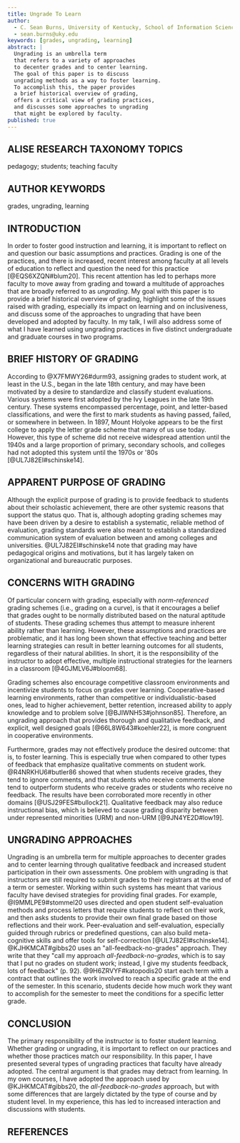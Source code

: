 ```yaml
---
title: Ungrade To Learn
author:
  - C. Sean Burns, University of Kentucky, School of Information Science, U.S.
  - sean.burns@uky.edu
keywords: [grades, ungrading, learning]
abstract: |
  Ungrading is an umbrella term
  that refers to a variety of approaches
  to decenter grades and to center learning.
  The goal of this paper is to discuss
  ungrading methods as a way to foster learning.
  To accomplish this, the paper provides
  a brief historical overview of grading,
  offers a critical view of grading practices,
  and discusses some approaches to ungrading
  that might be explored by faculty.
published: true
---
```


## ALISE RESEARCH TAXONOMY TOPICS

pedagogy; students; teaching faculty

## AUTHOR KEYWORDS

grades, ungrading, learning

## INTRODUCTION

In order to foster good instruction and learning,
it is important to reflect on and question our
basic assumptions and practices.
Grading is one of the practices, and
there is increased, recent interest among faculty
at all levels of education
to reflect and question the need for this practice [@EQS6XZQN#blum20].
This recent attention has led to perhaps more faculty to move
away from grading and toward a multitude of approaches
that are broadly referred to as *ungrading*.
My goal with this paper is to provide a brief
historical overview of grading,
highlight some of the issues raised with grading,
especially its impact on learning and on inclusiveness,
and discuss some of the approaches to ungrading
that have been developed and adopted by faculty.
In my talk, I will also address some of what
I have learned using ungrading practices
in five distinct undergraduate and graduate
courses in two programs.

## BRIEF HISTORY OF GRADING

According to @X7FMWY26#durm93,
assigning grades to student work,
at least in the U.S.,
began in the late 18th century,
and may have been motivated by
a desire to standardize and classify student evaluations.
Various systems were first adopted by
the Ivy Leagues in the late 19th century.
These systems encompassed
percentage, point, and letter-based classifications, and
were the first to mark students as having
passed, failed, or somewhere in between.
In 1897, Mount Holyoke appears to be the first college to apply
the letter grade scheme that many of us use today.
However, this type of scheme
did not receive widespread attention until the 1940s and
a large proportion of primary, secondary schools, and colleges
had not adopted this system until 
the 1970s or '80s [@UL7J82EI#schinske14].

## APPARENT PURPOSE OF GRADING

Although the explicit purpose of grading is to provide
feedback to students about their scholastic achievement,
there are other systemic reasons that support the status quo.
That is, although adopting grading schemes may have been driven
by a desire to establish a systematic, reliable method of evaluation,
grading standards were also meant to establish
a standardized communication system of
evaluation between and among colleges and universities.
@UL7J82EI#schinske14 note that
grading may have pedagogical origins and motivations,
but it has largely taken
on organizational and bureaucratic purposes.

## CONCERNS WITH GRADING

Of particular concern with grading,
especially with *norm-referenced* grading schemes
(i.e., grading on a curve),
is that it encourages a belief that grades ought to
be normally distributed based on the natural aptitude of students. 
These grading schemes thus attempt
to measure inherent ability
rather than learning.
However, these assumptions and practices are problematic, and
it has long been shown that effective teaching
and better learning strategies
can result in better learning outcomes
for all students,
regardless of their natural abilities.
In short, it is the responsibility of the instructor to 
adopt effective, multiple instructional strategies
for the learners in a classroom [@4GJMLV6J#bloom68].

Grading schemes also encourage
competitive classroom environments
and incentivize students to focus on grades over learning.
Cooperative-based learning environments,
rather than competitive or individualistic-based ones,
lead to higher achievement, better retention,
increased ability to apply knowledge
and to problem solve [@BJIWNH53#johnson85].
Therefore, an ungrading approach
that provides thorough and qualitative feedback,
and explicit, well designed goals [@66L8W643#koehler22],
is more congruent in cooperative environments.

Furthermore, grades may not effectively
produce the desired outcome:
that is, to foster learning.
This is especially true when
compared to other types of feedback
that emphasize qualitative comments on student work.
@R4NRKHU6#butler86 showed that when students receive grades,
they tend to ignore comments,
and that students who receive comments alone
tend to outperform students who receive grades or
students who receive no feedback.
The results have been corroborated
more recently in other domains [@USJ29FES#bullock21].
Qualitative feedback may also reduce instructional bias,
which is believed to cause grading disparity between
under represented minorities (URM) and non-URM [@9JN4YE2D#low19].

## UNGRADING APPROACHES

Ungrading is an umbrella term
for multiple approaches to decenter grades and
to center learning through qualitative feedback
and increased student participation
in their own assessments.
One problem with ungrading is that 
instructors are still required to submit
grades to their registrars at
the end of a term or semester.
Working within such systems has meant
that various faculty have devised strategies
for providing final grades.
For example, @I9MMLPE9#stommel20 uses 
directed and open student self-evaluation methods
and process letters
that require students to reflect on their work,
and then asks students to provide their own final grade
based on those reflections and their work.
Peer-evaluation and self-evaluation,
especially guided through rubrics or predefined questions,
can also build meta-cognitive skills and
offer tools for self-correction [@UL7J82EI#schinske14].
@KJHKMCAT#gibbs20 uses an "all-feedback-no-grades" approach.
They write that they "call my approach
*all-feedback-no-grades*,
which is to say that I put no grades
on student work;
instead, I give my students feedback,
lots of feedback" (p. 92).
@9H6ZRVYF#katopodis20 start each term with a contract
that outlines the work involved to reach a 
specific grade at the end of the semester.
In this scenario,
students decide how
much work they want
to accomplish for the semester
to meet the conditions for a
specific letter grade.

## CONCLUSION

The primary responsibility of the instructor
is to foster student learning.
Whether grading or ungrading,
it is important to reflect on our practices
and whether those practices match our responsibility.
In this paper, I have presented several
types of ungrading practices
that faculty have already adopted.
The central argument is that grades
may detract from learning.
In my own courses, I have adopted the approach used by @KJHKMCAT#gibbs20,
the *all-feedback-no-grades* approach,
but with some differences that are largely dictated
by the type of course and by student level.
In my experience, this has led to increased
interaction and discussions with students.

## REFERENCES
